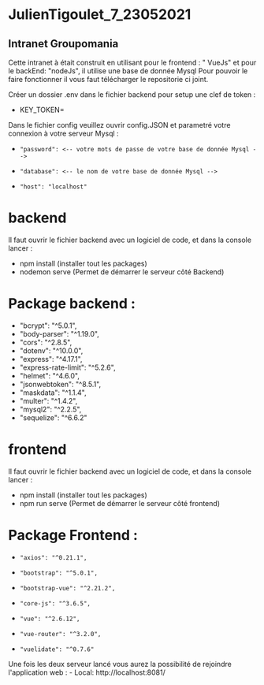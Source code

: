 # JulienTigoulet_7_23052021
## Intranet Groupomania
Cette intranet à était construit en utilisant pour le frontend : " VueJs" et pour le backEnd: "nodeJs", il utilise une base de donnée Mysql
Pour pouvoir le faire fonctionner il vous faut télécharger le repositorie ci joint.



Créer un dossier .env dans le fichier backend pour setup une clef de token :
  * KEY_TOKEN=


Dans le fichier config veuillez ouvrir config.JSON et parametré votre connexion à votre serveur Mysql : 
 *     "password": <-- votre mots de passe de votre base de donnée Mysql -->
 *     "database": <-- le nom de votre base de donnée Mysql -->
 *     "host": "localhost"


# backend
 Il faut ouvrir le fichier backend avec un logiciel de code, et dans la console lancer : 
  * npm install  (installer tout les packages)
  * nodemon serve (Permet de démarrer le serveur côté Backend)

# Package backend :
 *    "bcrypt": "^5.0.1",
 *    "body-parser": "^1.19.0",
 *    "cors": "^2.8.5",
 *    "dotenv": "^10.0.0",
 *    "express": "^4.17.1",
 *    "express-rate-limit": "^5.2.6",
 *    "helmet": "^4.6.0",
 *    "jsonwebtoken": "^8.5.1",
 *    "maskdata": "^1.1.4",
 *    "multer": "^1.4.2",
 *    "mysql2": "^2.2.5",
 *    "sequelize": "^6.6.2"

# frontend
 Il faut ouvrir le fichier backend avec un logiciel de code, et dans la console lancer : 
  * npm install  (installer tout les packages)
  * npm run serve (Permet de démarrer le serveur côté frontend)

# Package Frontend : 
 *     "axios": "^0.21.1",
 *     "bootstrap": "^5.0.1",
 *     "bootstrap-vue": "^2.21.2",
 *     "core-js": "^3.6.5",
 *     "vue": "^2.6.12",
 *     "vue-router": "^3.2.0",
 *     "vuelidate": "^0.7.6"


Une fois les deux serveur lancé vous aurez la possibilité de rejoindre l'application web :   - Local:   http://localhost:8081/
